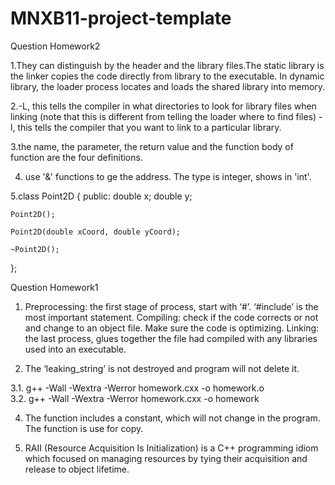 # MNXB11-project-template

Question Homework2

1.They can distinguish by the header and the library files.The static library is the linker copies the code directly from library to the executable. In dynamic library, the loader process locates and loads the shared library into memory.

2.-L, this tells the compiler in what directories to look for library files when linking (note that this is different from telling the loader where to find files)    -l, this tells the compiler that you want to link to a particular library.  

3.the name, the parameter, the return value and the function body of function are the four definitions.

4. use '&' functions to ge the address. The type is integer, shows in 'int'.

5.class Point2D {
public:
    double x;
    double y;

    Point2D();

    Point2D(double xCoord, double yCoord);

    ~Point2D();
};


Question Homework1
1. Preprocessing: the first stage of process, start with ‘#’. ‘#include’ is the most important statement.    Compiling: check if the code corrects or not and change to an object file. Make sure the code is optimizing.     Linking: the last process, glues together the file had compiled with any libraries used into an executable.

2. The ‘leaking_string’ is not destroyed and program will not delete it.

3.1. g++ -Wall -Wextra -Werror homework.cxx -o homework.o     
3.2. g++ -Wall -Wextra -Werror homework.cxx -o homework

4. The function includes a constant, which will not change in the program. The function is use for copy.

5. RAII (Resource Acquisition Is Initialization) is a C++ programming idiom which focused on managing resources by tying their acquisition and release to object lifetime.

